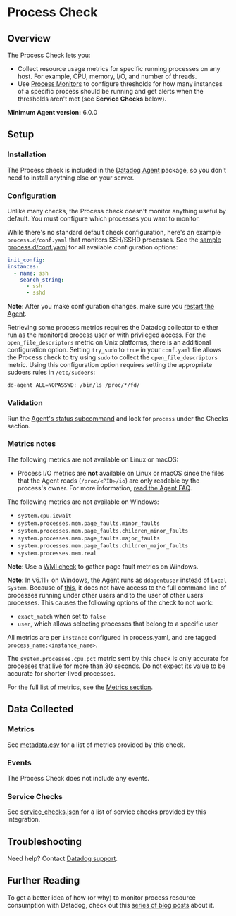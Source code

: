 # Process Check

## Overview

The Process Check lets you:
- Collect resource usage metrics for specific running processes on any host. For example, CPU, memory, I/O, and number of threads.
- Use [Process Monitors][1] to configure thresholds for how many instances of a specific process should be running and get alerts when the thresholds aren't met (see **Service Checks** below).

**Minimum Agent version:** 6.0.0

## Setup

### Installation

The Process check is included in the [Datadog Agent][2] package, so you don't need to install anything else on your server.

### Configuration

Unlike many checks, the Process check doesn't monitor anything useful by default. You must configure which processes you want to monitor.

While there's no standard default check configuration, here's an example `process.d/conf.yaml` that monitors SSH/SSHD processes. See the [sample process.d/conf.yaml][3] for all available configuration options:

```yaml
init_config:
instances:
  - name: ssh
    search_string:
      - ssh
      - sshd
```

**Note**: After you make configuration changes, make sure you [restart the Agent][4].

Retrieving some process metrics requires the Datadog collector to either run as the monitored process user or with privileged access. For the `open_file_descriptors` metric on Unix platforms, there is an additional configuration option. Setting `try_sudo` to `true` in your `conf.yaml` file allows the Process check to try using `sudo` to collect the `open_file_descriptors` metric. Using this configuration option requires setting the appropriate sudoers rules in `/etc/sudoers`:

```shell
dd-agent ALL=NOPASSWD: /bin/ls /proc/*/fd/
```

### Validation

Run the [Agent's status subcommand][5] and look for `process` under the Checks section.

### Metrics notes

The following metrics are not available on Linux or macOS:
- Process I/O metrics are **not** available on Linux or macOS since the files that the Agent reads (`/proc/<PID>/io`) are only readable by the process's owner. For more information, [read the Agent FAQ][6].

The following metrics are not available on Windows:
- `system.cpu.iowait`
- `system.processes.mem.page_faults.minor_faults`
- `system.processes.mem.page_faults.children_minor_faults`
- `system.processes.mem.page_faults.major_faults`
- `system.processes.mem.page_faults.children_major_faults`
- `system.processes.mem.real`

**Note**: Use a [WMI check][11] to gather page fault metrics on Windows.

**Note**: In v6.11+ on Windows, the Agent runs as `ddagentuser` instead of `Local System`. Because of [this][12], it does not have access to the full command line of processes running under other users and to the user of other users' processes. This causes the following options of the check to not work:
- `exact_match` when set to `false`
- `user`, which allows selecting processes that belong to a specific user

All metrics are per `instance` configured in process.yaml, and are tagged `process_name:<instance_name>`.

The `system.processes.cpu.pct` metric sent by this check is only accurate for processes that live for more 
than 30 seconds. Do not expect its value to be accurate for shorter-lived processes.

For the full list of metrics, see the [Metrics section](#metrics).

## Data Collected

### Metrics

See [metadata.csv][7] for a list of metrics provided by this check.

### Events

The Process Check does not include any events.

### Service Checks

See [service_checks.json][8] for a list of service checks provided by this integration.

## Troubleshooting

Need help? Contact [Datadog support][9].

## Further Reading

To get a better idea of how (or why) to monitor process resource consumption with Datadog, check out this [series of blog posts][10] about it.

[1]: https://docs.datadoghq.com/monitors/create/types/process_check/?tab=checkalert
[2]: /account/settings/agent/latest
[3]: https://github.com/DataDog/integrations-core/blob/master/process/datadog_checks/process/data/conf.yaml.example
[4]: https://docs.datadoghq.com/agent/guide/agent-commands/#start-stop-and-restart-the-agent
[5]: https://docs.datadoghq.com/agent/guide/agent-commands/#agent-status-and-information
[6]: https://docs.datadoghq.com/agent/faq/why-don-t-i-see-the-system-processes-open-file-descriptors-metric/
[7]: https://github.com/DataDog/integrations-core/blob/master/process/metadata.csv
[8]: https://github.com/DataDog/integrations-core/blob/master/process/assets/service_checks.json
[9]: https://docs.datadoghq.com/help/
[10]: https://www.datadoghq.com/blog/process-check-monitoring
[11]: https://docs.datadoghq.com/integrations/wmi_check/
[12]: https://docs.datadoghq.com/agent/guide/windows-agent-ddagent-user/#process-check
